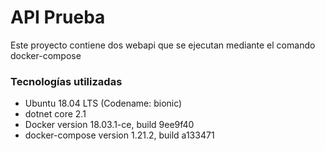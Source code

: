 # API Prueba

Este proyecto contiene dos webapi que se ejecutan mediante el comando docker-compose

### Tecnologías utilizadas

* Ubuntu 18.04 LTS (Codename: bionic)
* dotnet core 2.1
* Docker version 18.03.1-ce, build 9ee9f40
* docker-compose version 1.21.2, build a133471
